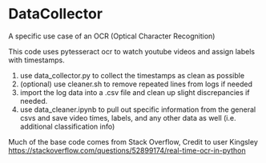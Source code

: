 # DataCollector
A specific use case of an OCR (Optical Character Recognition) 

This code uses pytesseract ocr to watch youtube videos and assign labels with timestamps.

1. use data_collector.py to collect the timestamps as clean as possible
2. (optional) use cleaner.sh to remove repeated lines from logs if needed
3. import the log data into a .csv file and clean up slight discrepancies if needed.
4. use data_cleaner.ipynb to pull out specific information from the general csvs and save video times, labels, and any other data as well (i.e. additional classification info)

Much of the base code comes from Stack Overflow, 
Credit to user Kingsley https://stackoverflow.com/questions/52899174/real-time-ocr-in-python

